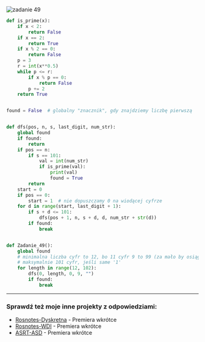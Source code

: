 <picture>
  <source srcset="../../srt/zbior_zadan/49.png" media="(prefers-color-scheme: light)">
  <source srcset="../../srt/zbior_zadan/black_49.png" media="(prefers-color-scheme: dark)">
  <img src="../../srt/zbior_zadan/black_49.png" alt="zadanie 49">
</picture>

```python
def is_prime(x):
    if x < 2:
        return False
    if x == 2:
        return True
    if x % 2 == 0:
        return False
    p = 3
    r = int(x**0.5)
    while p <= r:
        if x % p == 0:
            return False
        p += 2
    return True


found = False  # globalny "znacznik", gdy znajdziemy liczbę pierwszą


def dfs(pos, n, s, last_digit, num_str):
    global found
    if found:
        return
    if pos == n:
        if s == 101:
            val = int(num_str)
            if is_prime(val):
                print(val)
                found = True
        return
    start = 0
    if pos == 0:
        start = 1  # nie dopuszczamy 0 na wiodącej cyfrze
    for d in range(start, last_digit + 1):
        if s + d <= 101:
            dfs(pos + 1, n, s + d, d, num_str + str(d))
        if found:
            break


def Zadanie_49():
    global found
    # minimalna liczba cyfr to 12, bo 11 cyfr 9 to 99 (za mało by osiągnąć sumę 101)
    # maksymalnie 101 cyfr, jeśli same '1'
    for length in range(12, 102):
        dfs(0, length, 0, 9, "")
        if found:
            break
```

---
### Sprawdź też moje inne projekty z odpowiedziami:
- [Rosnotes-Dyskretna](https://github.com/kamilGie/Rosnotes-Dyskretna) - Premiera wkrótce
- [Rosnotes-WDI](https://github.com/kamilGie/Rosnotes-WDI) - Premiera wkrótce
- [ASRT-ASD](https://github.com/kamilGie/Rosnotes-Dyskretna) - Premiera wkrótce
